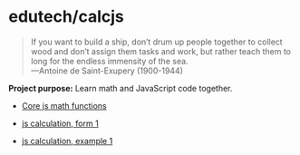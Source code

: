 # edutech/calcjs

> If you want to build a ship, don’t drum up people together to collect wood and don’t assign them tasks and work, but rather teach them to long for the endless immensity of the sea.  
> —Antoine de Saint-Exupery (1900-1944)

__Project purpose:__ Learn math and JavaScript code together.

- [Core js math functions](https://jahoward11.github.com/edutech/calcjs/ref-mathjs.html)

- [js calculation, form 1](https://jahoward11.github.com/edutech/calcjs/calcjs-form1.html)

- [js calculation, example 1](https://jahoward11.github.com/edutech/calcjs/calcjs-eg1.html)
